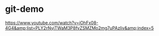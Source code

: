 # git-demo
https://www.youtube.com/watch?v=iOhFx08-4G4&amp;list=PLY2rNyjTWaM3P8fvZSMZMo2mg7uPAzliv&amp;index=5
